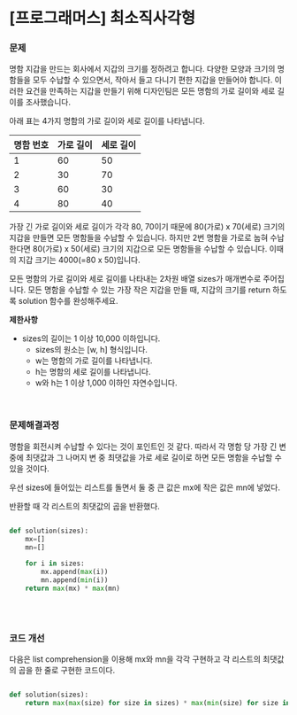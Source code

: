 # [프로그래머스] 최소직사각형

### 문제

명함 지갑을 만드는 회사에서 지갑의 크기를 정하려고 합니다. 다양한 모양과 크기의 명함들을 모두 수납할 수 있으면서, 작아서 들고 다니기 편한 지갑을 만들어야 합니다. 이러한 요건을 만족하는 지갑을 만들기 위해 디자인팀은 모든 명함의 가로 길이와 세로 길이를 조사했습니다.

아래 표는 4가지 명함의 가로 길이와 세로 길이를 나타냅니다.

|명함 번호|가로 길이|세로 길이|
|-----|---|---|
|1|60|50|
|2|30|70|
|3|60|30|
|4|80|40|


가장 긴 가로 길이와 세로 길이가 각각 80, 70이기 때문에 80(가로) x 70(세로) 크기의 지갑을 만들면 모든 명함들을 수납할 수 있습니다. 하지만 2번 명함을 가로로 눕혀 수납한다면 80(가로) x 50(세로) 크기의 지갑으로 모든 명함들을 수납할 수 있습니다. 이때의 지갑 크기는 4000(=80 x 50)입니다.

모든 명함의 가로 길이와 세로 길이를 나타내는 2차원 배열 sizes가 매개변수로 주어집니다. 모든 명함을 수납할 수 있는 가장 작은 지갑을 만들 때, 지갑의 크기를 return 하도록 solution 함수를 완성해주세요.

**제한사항**
* sizes의 길이는 1 이상 10,000 이하입니다.
  * sizes의 원소는 [w, h] 형식입니다.
  * w는 명함의 가로 길이를 나타냅니다.
  * h는 명함의 세로 길이를 나타냅니다.
  * w와 h는 1 이상 1,000 이하인 자연수입니다.

</br>

### 문제해결과정

명함을 회전시켜 수납할 수 있다는 것이 포인트인 것 같다. 따라서 각 명함 당 가장 긴 변 중에 최댓값과 그 나머지 변 중 최댓값을 가로 세로 길이로 하면 모든 명함을 수납할 수 있을 것이다.

우선 sizes에 들어있는 리스트를 돌면서 둘 중 큰 값은 mx에 작은 값은 mn에 넣었다.

반환할 때 각 리스트의 최댓값의 곱을 반환했다.

```python

def solution(sizes):
    mx=[]
    mn=[]
 
    for i in sizes:
        mx.append(max(i))
        mn.append(min(i))
    return max(mx) * max(mn)
    
```

</br>

### 코드 개선

다음은 list comprehension을 이용해 mx와 mn을 각각 구현하고 각 리스트의 최댓값의 곱을 한 줄로 구현한 코드이다.

```python

def solution(sizes):
    return max(max(size) for size in sizes) * max(min(size) for size in sizes)
    
```
